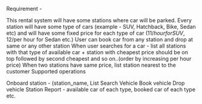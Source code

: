 Requirement -

This rental system will have some stations where car will be parked.
Every station will have some type of cars (example - SUV, Hatchback, Bike, Sedan etc) and will have some fixed price for each type of car ($11/hour for SUV, 12$/per hour for Sedan etc.)
User can book car from any station and drop at same or any other station
When user searches for a car - list all stations with that type of available car + station with cheapest price should be on top followed by second cheapest and so on..(order by increasing per hour price)
When two stations have same price, list station nearest to the customer
Supported operations

Onboard station - (station_name, List
Search Vehicle
Book vehicle
Drop vehicle
Station Report - available car of each type, booked car of each type etc.